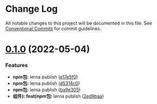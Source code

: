 # Change Log

All notable changes to this project will be documented in this file.
See [Conventional Commits](https://conventionalcommits.org) for commit guidelines.

# [0.1.0](https://github.com/ionic-team/stencil-component-starter/compare/@gf-ui/icons@1.0.2...@gf-ui/icons@0.1.0) (2022-05-04)


### Features

* **npm包:** lerna publish ([e17e5f0](https://github.com/ionic-team/stencil-component-starter/commit/e17e5f03f7076ecbf1c2dddea112dbe81e8adf73))
* **npm包:** lerna publish ([d5314c0](https://github.com/ionic-team/stencil-component-starter/commit/d5314c0c2e193e24df8180e37215d80d44173cf6))
* **npm包:** lerna publish ([ba9e305](https://github.com/ionic-team/stencil-component-starter/commit/ba9e305fcd8e906fe22716864b88b1e36b650a6d))
* **组件): feat(npm包:** lerna publish ([2ed9baa](https://github.com/ionic-team/stencil-component-starter/commit/2ed9baadd2e778e0a1cee1b9ff219c186e9c53f6))
